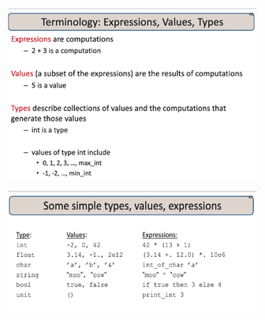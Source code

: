  <img  style="margin-right:255;"  src="Resources/Lec2.1.png" height="350">
 
 <br>
 <br>
 
 <img style="margin-right:255;"  src="Resources/Lec2.2.png" height="250">
